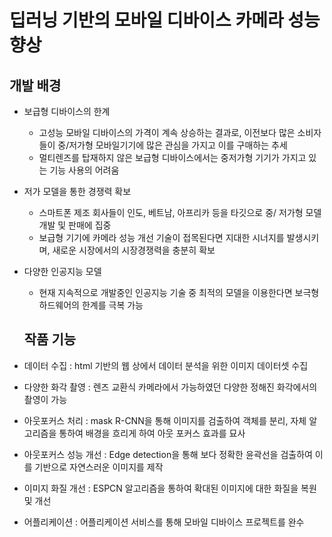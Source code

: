 # 딥러닝 기반의 모바일 디바이스 카메라 성능 향상
## 개발 배경
- 보급형 디바이스의 한계
  * 고성능 모바일 디바이스의 가격이 계속 상승하는 결과로, 이전보다 많은 소비자들이 중/저가형 모바일기기에 많은 관심을 가지고 이를 구매하는 추세
  * 멀티렌즈를 탑재하지 않은 보급형 디바이스에서는 중저가형 기기가 가지고 있는 기능 사용의 어려움

- 저가 모델을 통한 경쟁력 확보
  * 스마트폰 제조 회사들이 인도, 베트남, 아프리카 등을 타깃으로 중/ 저가형 모델 개발 및 판매에 집중
  * 보급형 기기에 카메라 성능 개선 기술이 접목된다면 지대한 시너지를 발생시키며, 새로운 시장에서의 시장경쟁력을 충분히 확보

- 다양한 인공지능 모델
  * 현재 지속적으로 개발중인 인공지능 기술 중 최적의 모델을 이용한다면 보극형 하드웨어의 한계를 극복 가능
  
  ## 작품 기능
- 데이터 수집 : html 기반의 웹 상에서 데이터 분석을 위한 이미지 데이터셋 수집

- 다양한 화각 촬영 : 렌즈 교환식 카메라에서 가능하였던 다양한 정해진 화각에서의 촬영이 가능

- 아웃포커스 처리 : mask R-CNN을 통해 이미지를 검출하여 객체를 분리, 자체 알고리즘을 통하여 배경을 흐리게 하여 아웃 포커스 효과를 묘사

- 아웃포커스 성능 개선 : Edge detection을 통해 보다 정확한 윤곽선을 검출하여 이를 기반으로 자연스러운 이미지를 제작

- 이미지 화질 개선 : ESPCN 알고리즘을 통하여 확대된 이미지에 대한 화질을 복원 및 개선

- 어플리케이션 : 어플리케이션 서비스를 통해 모바일 디바이스 프로젝트를 완수

